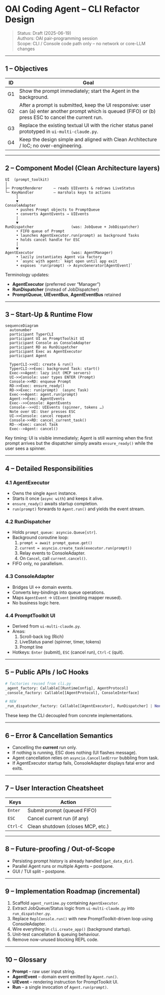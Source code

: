 # OAI Coding Agent – CLI Refactor Design

> Status: Draft (2025-06-19)  
> Authors: OAI pair-programming session  
> Scope: CLI / Console code path only – no network or core-LLM changes

---

## 1 – Objectives

| ID | Goal |
|----|------|
| G1 | Show the prompt immediately; start the Agent in the background. |
| G2 | After a prompt is submitted, keep the UI responsive: user can (a) enter another prompt which is queued (FIFO) or (b) press ESC to cancel the current run. |
| G3 | Replace the existing textual UI with the richer status panel prototyped in `ui-multi-claude.py`. |
| G4 | Keep the design simple and aligned with Clean Architecture / IoC; no over-engineering. |

---

## 2 – Component Model (Clean Architecture layers)

```
UI  (prompt_toolkit)
│
├─ PromptRenderer     – reads UIEvents & redraws LiveStatus
└─ KeyHandler         – marshals keys to actions
     │
     ▼
ConsoleAdapter
     • pushes Prompt objects to PromptQueue
     • converts AgentEvents → UIEvents
     │
     ▼
RunDispatcher                 (was: JobQueue + JobDispatcher)
     • FIFO queue of Prompt
     • launches AgentExecutor.run(prompt) as background Tasks
     • holds cancel handle for ESC
     │
     ▼
AgentExecutor                 (was: AgentManager)
     • lazily instantiates Agent via factory
     • `async with agent:` kept open until app exit
     • exposes `run(prompt) -> AsyncGenerator[AgentEvent]`
```

Terminology updates:

* **AgentExecutor** (preferred over “Manager”)
* **RunDispatcher** (instead of JobDispatcher)
* **PromptQueue**, **UIEventBus**, **AgentEventBus** retained

---

## 3 – Start-Up & Runtime Flow

```mermaid
sequenceDiagram
  autonumber
  participant TyperCLI
  participant UI as PromptToolkit UI
  participant Console as ConsoleAdapter
  participant RD as RunDispatcher
  participant Exec as AgentExecutor
  participant Agent

  TyperCLI->>UI: create & run()
  TyperCLI->>Exec: background Task: start()
  Exec->>Agent: lazy init (MCP servers)
  UI->>Console: user types ENTER (Prompt)
  Console->>RD: enqueue Prompt
  RD->>Exec: ensure_ready()
  RD->>Exec: run(prompt)  (async Task)
  Exec->>Agent: agent.run(prompt)
  Agent->>Exec: AgentEvents
  Exec-->>Console: AgentEvents
  Console-->>UI: UIEvents (spinner, tokens …)
  Note over UI: User presses ESC
  UI->>Console: cancel request
  Console->>RD: cancel_current_task()
  RD-->Exec: cancel Task
  Exec-->Agent: cancel()
```

Key timing: UI is visible immediately; Agent is still warming when the first prompt arrives but the dispatcher simply awaits `ensure_ready()` while the user sees a spinner.

---

## 4 – Detailed Responsibilities

### 4.1 AgentExecutor  
* Owns the single `Agent` instance.  
* Starts it once (`async with`) and keeps it alive.  
* `ensure_ready()` awaits startup completion.  
* `run(prompt)` forwards to `Agent.run()` and yields the event stream.

### 4.2 RunDispatcher  
* Holds `prompt_queue: asyncio.Queue[str]`.  
* Background coroutine loop:  
  1. `prompt = await prompt_queue.get()`  
  2. `current = asyncio.create_task(executor.run(prompt))`  
  3. Relay events to ConsoleAdapter.  
  4. On `Cancel`, call `current.cancel()`.  
* FIFO only, no parallelism.

### 4.3 ConsoleAdapter  
* Bridges UI ↔ domain events.  
* Converts key-bindings into queue operations.  
* Maps `AgentEvent` → `UIEvent` (existing mapper reused).  
* No business logic here.

### 4.4 PromptToolkit UI  
* Derived from `ui-multi-claude.py`.  
* Areas:  
  1. Scroll-back log (Rich)  
  2. LiveStatus panel (spinner, timer, tokens)  
  3. Prompt line  
* Hotkeys: `Enter` (submit), `ESC` (cancel run), `Ctrl-C` (quit).

---

## 5 – Public APIs / IoC Hooks

```python
# factories reused from cli.py
_agent_factory: Callable[[RuntimeConfig], AgentProtocol]
_console_factory: Callable[[AgentProtocol], ConsoleInterface]

# NEW
_run_dispatcher_factory: Callable[[AgentExecutor], RunDispatcher] | None = None
```

These keep the CLI decoupled from concrete implementations.

---

## 6 – Error & Cancellation Semantics

* Cancelling the **current** run only.  
* If nothing is running, ESC does nothing (UI flashes message).  
* Agent cancellation relies on `asyncio.CancelledError` bubbling from task.  
* If AgentExecutor startup fails, ConsoleAdapter displays fatal error and exits.

---

## 7 – User Interaction Cheatsheet

| Keys          | Action                              |
|---------------|-------------------------------------|
| `Enter`       | Submit prompt (queued FIFO)         |
| `ESC`         | Cancel current run (if any)         |
| `Ctrl-C`      | Clean shutdown (closes MCP, etc.)   |

---

## 8 – Future-proofing / Out-of-Scope

* Persisting prompt history is already handled (`get_data_dir`).  
* Parallel Agent runs or multiple Agents – postpone.  
* GUI / TUI split – postpone.

---

## 9 – Implementation Roadmap (incremental)

1. Scaffold `agent_runtime.py` containing `AgentExecutor`.  
2. Extract JobQueue/Status logic from `ui-multi-claude.py` into `run_dispatcher.py`.  
3. Replace `ReplConsole.run()` with new PromptToolkit-driven loop using ConsoleAdapter.  
4. Wire everything in `cli.create_app()` (background startup).  
5. Unit-test cancellation & queuing behaviour.  
6. Remove now-unused blocking REPL code.

---

## 10 – Glossary

* **Prompt** – raw user input string.  
* **AgentEvent** – domain event emitted by `Agent.run()`.  
* **UIEvent** – rendering instruction for PromptToolkit UI.  
* **Run** – a single invocation of `Agent.run(prompt)`.
